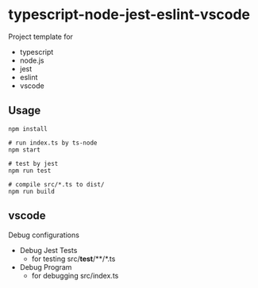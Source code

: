 # typescript-node-jest-eslint-vscode

Project template for
- typescript
- node.js
- jest
- eslint
- vscode

## Usage

```
npm install

# run index.ts by ts-node
npm start

# test by jest
npm run test

# compile src/*.ts to dist/
npm run build
```


## vscode

Debug configurations
- Debug Jest Tests
    - for testing src/__test__/**/*.ts
- Debug Program
    - for debugging src/index.ts 

